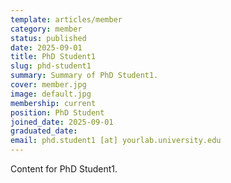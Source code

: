 ```yaml
---
template: articles/member
category: member
status: published
date: 2025-09-01
title: PhD Student1
slug: phd-student1
summary: Summary of PhD Student1.
cover: member.jpg
image: default.jpg
membership: current
position: PhD Student
joined_date: 2025-09-01
graduated_date:
email: phd.student1 [at] yourlab.university.edu
---
```


Content for PhD Student1.
